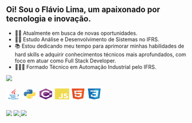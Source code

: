 ## Oi! Sou o Flávio Lima, um apaixonado por tecnologia e inovação.

- 👨‍💼 Atualmente em busca de novas oportunidades.
- 👨‍💻 Estudo Análise e Desenvolvimento de Sistemas no IFRS.
- 📚 Estou dedicando meu tempo para aprimorar minhas habilidades de hard skills e adquirir conhecimentos técnicos mais aprofundados, com foco em atuar como Full Stack Developer.
- 👨🏻‍🎓 Formado Técnico em Automação Industrial pelo IFRS.

<div>
   <a href="https://github.com/Flimars"></a>
   <img height="180em" src="https://github-readme-stats.vercel.app/api?username=flimars&show_icons=true&theme=dracula&include_all_commits=true&count_private=true"/> 
  
</div>

<div style="display: inline_block"><br>
   <img align="center" alt="Java" height="30" width="40" src="https://raw.githubusercontent.com/devicons/devicon/master/icons/java/java-original.svg">
   <img align="center" alt="Python" height="30" width="40" src="https://raw.githubusercontent.com/devicons/devicon/master/icons/python/python-original.svg">
   <img align="center" alt="Csharp" height="30" width="40" src="https://raw.githubusercontent.com/devicons/devicon/master/icons/csharp/csharp-original.svg">
   <img align="center" alt="Js" height="30" width="40" src="https://raw.githubusercontent.com/devicons/devicon/master/icons/javascript/javascript-plain.svg">  
   <img align="center" alt="HTML" height="30" width="40" src="https://raw.githubusercontent.com/devicons/devicon/master/icons/html5/html5-original.svg">
   <img align="center" alt="CSS" height="30" width="40" src="https://raw.githubusercontent.com/devicons/devicon/master/icons/css3/css3-original.svg">  
</div>
  
##

<div>
  <a href="https://www.linkedin.com/in/flaviotheprogrammer/" target="_blank"><img src="https://img.shields.io/badge/LinkedIn-0077B5?style=for-the-badge&logo=linkedin&logoColor=white"></a>
  <a  href="https://github.com/Flimars" target="_blank"><img src="https://img.shields.io/badge/GitHub-100000?style=for-the-badge&logo=github&logoColor=white"</a> 
  <a href="https://www.instagram.com/flimars10/" target="_blank"><img src="https://img.shields.io/badge/Instagram-E4405F?style=for-the-badge&logo=instagram&logoColor=white"</a>   
</div>

 
